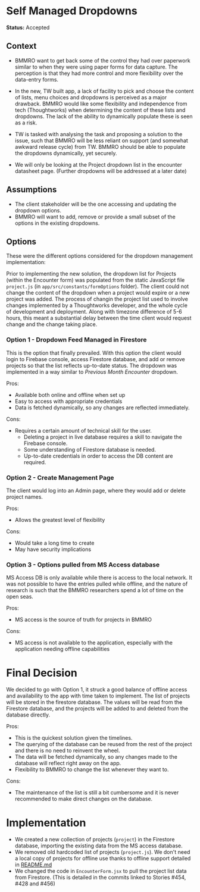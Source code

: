 # Self Managed Dropdowns

**Status:** Accepted

## Context
- BMMRO want to get back some of the control they had over paperwork similar to when they were using paper forms for data capture. The perception is that they had more control and more flexibility over the data-entry forms.

- In the new, TW built app, a lack of facility to pick and choose the content of lists, menu choices and dropdowns is perceived as a major drawback.
BMMRO would like some flexibility and independence from tech (Thoughtworks) when determining the content of these lists and dropdowns. The lack of the ability to dynamically populate these is seen as a risk.

- TW is  tasked with analysing the task and proposing a solution to the issue, such that BMMRO will be less reliant on support (and somewhat awkward release cycle) from TW.
BMMRO should be able to populate the dropdowns dynamically, yet securely.

- We will only be looking at the Project dropdown list in the encounter datasheet page. (Further dropdowns will be addressed at a later date)


## Assumptions
- The client stakeholder will be the one accessing and updating the dropdown options.
- BMMRO will want to add, remove or provide a small subset of the options in the existing dropdowns.

## Options

These were the different options considered for the dropdown management implementation:

Prior to implementing the new solution,  the dropdown list for Projects (within the Encounter form) was populated from the static JavaScript file `project.js` (in `app/src/constants/formOptions` folder).
The client could not change the content of the dropdown when a project would expire or a new project was added. The process of changin the project list used to involve changes implemented by a Thoughtworks developer, and the whole cycle of development and deployment. Along with timezone difference of 5-6 hours, this meant a substantial delay between the time client would request change and the change taking place.



### Option 1 - Dropdown Feed  Managed in Firestore
This is the option that finally prevailed. With this option the client would login to Firebase console, access Firestore database, and add or remove projects so that the list reflects up-to-date status.
The dropdown was implemented in a way similar to *Previous Month Encounter* dropdown.

Pros:
- Available both online and offline when set up
- Easy to access with appropriate credentials
- Data is fetched dynamically, so any changes are reflected immediately.

Cons:
- Requires a certain amount of technical skill for the user. 
  - Deleting a project in live database requires a skill to navigate the Firebase console. 
  - Some understanding of Firestore database is needed.
  - Up-to-date credentials in order to access the DB content are required.


### Option 2 - Create Management Page
The client would log into an Admin page, where they would add or delete project names. 

Pros:
- Allows the greatest level of flexibility

Cons:
- Would take a long time to create
- May have security implications

### Option 3 - Options pulled from MS Access database
MS Access DB is only available while there is access to the local network. It was not possible to have the entries pulled while offline, and the nature of research is such that the BMMRO researchers spend a lot of time on the open seas.

Pros:
- MS access is the source of truth for projects in BMMRO

Cons:
- MS access is not available to the application, especially with the application needing offline capabilities



# Final Decision

We decided to go with Option 1, it struck a good balance of offline access and availability to the app with time taken to implement.
The list of projects will be stored in the firestore database. The values will be read from the Firestore database, and the projects will be added to and deleted from the database directly.

Pros:
- This is the quickest solution given the timelines.
- The querying of the database can be reused from the rest of the project and there is no need to reinvent the wheel.
- The data will be fetched dynamically, so any changes made to the database will reflect right away on the app.
- Flexibility to BMMRO to change the list whenever they want to.

Cons:
- The maintenance of the list is still a bit cumbersome and it is never recommended to make direct changes on the database.


# Implementation
- We created a new collection of projects (`project`) in the Firestore database, importing the existing data from the MS access database.
- We removed old hardcoded list of projects (`project.js`). We don't need a local copy of projects for offline use thanks to offline support detailed in [README.md](../app/README.md)
- We changed the code in `EncounterForm.jsx` to pull the project list data from Firestore. (This is detailed in the commits linked to Stories #454, #428 and #456)
